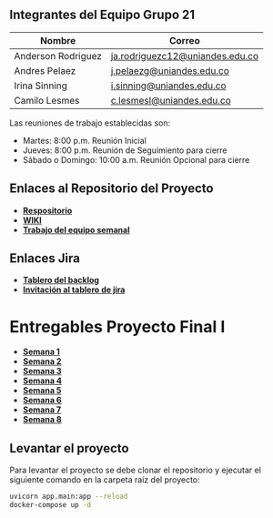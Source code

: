 ##  Integrantes del Equipo **Grupo 21** 

| Nombre             | Correo                         |
|--------------------|--------------------------------|
| Anderson Rodriguez | ja.rodriguezc12@uniandes.edu.co |
| Andres Pelaez      | j.pelaezg@uniandes.edu.co       |
| Irina Sinning      | i.sinning@uniandes.edu.co      |
| Camilo Lesmes      | c.lesmesl@uniandes.edu.co      |

Las reuniones de trabajo establecidas son:

* Martes: 8:00 p.m. Reunión Inicial
* Jueves: 8:00 p.m. Reunión de Seguimiento para cierre
* Sábado o Domingo: 10:00 a.m. Reunión Opcional para cierre

## Enlaces al Repositorio del Proyecto
* [**Respositorio**](https://github.com/lesmesl/Proyecto-Final-Grupo-21)
* [**WIKI**](https://github.com/lesmesl/Proyecto-Final-Grupo-21/wiki) 
* [**Trabajo del equipo semanal**](https://github.com/users/lesmesl/projects/3/views/1)

## Enlaces Jira
* [**Tablero del backlog**](https://proyecto-final-grupo-21-andes.atlassian.net/jira/software/projects/PFG2/boards/1)
* [**Invitación al tablero de jira**](https://id.atlassian.com/invite/p/jira-software?id=caFxmqGFROit2GHXifTPlA)

# Entregables Proyecto Final I
* [**Semana 1**](https://github.com/lesmesl/Proyecto-Final-Grupo-21/wiki/Semana-1)
* [**Semana 2**](https://github.com/lesmesl/Proyecto-Final-Grupo-21/wiki/Semana-2)
* [**Semana 3**](https://github.com/lesmesl/Proyecto-Final-Grupo-21/wiki/Semana--3)
* [**Semana 4**](https://github.com/lesmesl/Proyecto-Final-Grupo-21/wiki/Semana-4)
* [**Semana 5**](https://github.com/lesmesl/Proyecto-Final-Grupo-21/wiki/Semana-5)
* [**Semana 6**](https://github.com/lesmesl/Proyecto-Final-Grupo-21/wiki/Semana-6)
* [**Semana 7**](https://github.com/lesmesl/Proyecto-Final-Grupo-21/wiki/Semana-7)
* [**Semana 8**](https://github.com/lesmesl/Proyecto-Final-Grupo-21/wiki/Semana-8)

## Levantar el proyecto
Para levantar el proyecto se debe clonar el repositorio y ejecutar el siguiente comando en la carpeta raíz del proyecto:

```bash
uvicorn app.main:app --reload
docker-compose up -d
```
